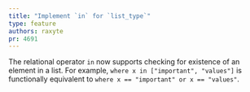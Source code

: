 ```yaml
---
title: "Implement `in` for `list_type`"
type: feature
authors: raxyte
pr: 4691
---
```


The relational operator `in` now supports checking for existence of an element
in a list. For example, `where x in ["important", "values"]` is functionally
equivalent to `where x == "important" or x == "values"`.

